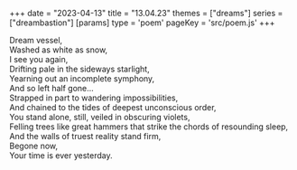 +++
date = "2023-04-13"
title = "13.04.23"
themes = ["dreams"]
series = ["dreambastion"]
[params]
  type = 'poem'
  pageKey = 'src/poem.js'
+++

Dream vessel,  
Washed as white as snow,  
I see you again,  
Drifting pale in the sideways starlight,  
Yearning out an incomplete symphony,  
And so left half gone...  
Strapped in part to wandering impossibilities,  
And chained to the tides of deepest unconscious order,  
You stand alone, still, veiled in obscuring violets,  
Felling trees like great hammers that strike the chords of resounding sleep,  
And the walls of truest reality stand firm,  
Begone now,  
Your time is ever yesterday.
